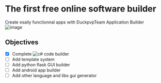 # The first free online software builder
Create esaily functionnal apps with DuckpvpTeam Application Builder
![image](https://github.com/4RE5Team/dtappbuilder/assets/71982379/d537902c-1c21-49cc-855b-5fb31f8068a4)

## Objectives
- [x] Complete ![c#](https://cdn.discordapp.com/emojis/1012329912012644424.webp?size=32&quality=lossless) code builder
- [ ] Add template system
- [ ] Add python flask GUI builder
- [ ] Add android app builder
- [ ] Add other language and libs gui generator
